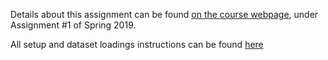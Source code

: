 Details about this assignment can be found [on the course webpage](http://cs231n.github.io/), under Assignment #1 of Spring 2019.

All setup and dataset loadings instructions can be found [here](https://cs231n.github.io/assignments2019/assignment1/)
